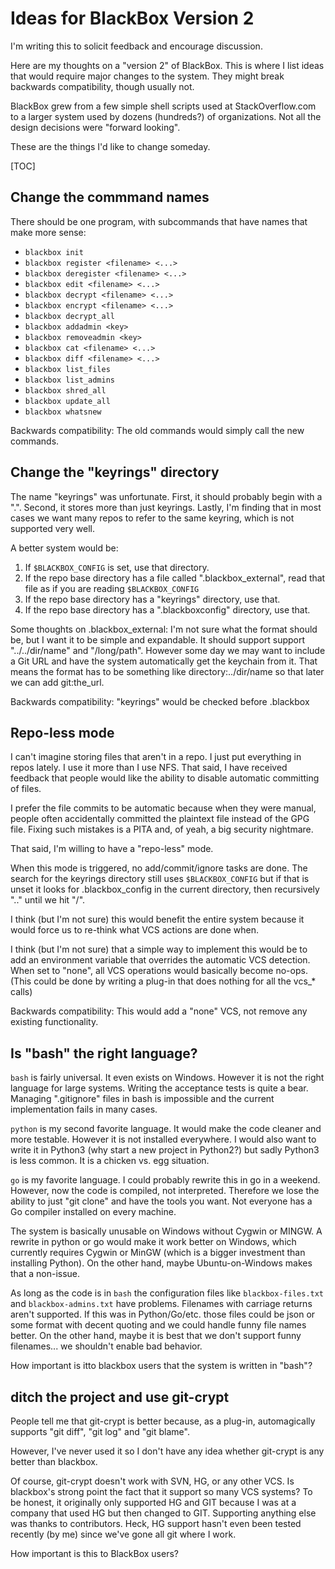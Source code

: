 # Ideas for BlackBox Version 2

I'm writing this to solicit feedback and encourage discussion.

Here are my thoughts on a "version 2" of BlackBox.  This is where
I list ideas that would require major changes to the system. They
might break backwards compatibility, though usually not.

BlackBox grew from a few simple shell scripts used at StackOverflow.com
to a larger system used by dozens (hundreds?) of organizations. Not
all the design decisions were "forward looking".

These are the things I'd like to change someday.

[TOC]

## Change the commmand names

There should be one program, with subcommands that have names that make more sense:

* `blackbox init`
* `blackbox register <filename> <...>`
* `blackbox deregister <filename> <...>`
* `blackbox edit <filename> <...>`
* `blackbox decrypt <filename> <...>`
* `blackbox encrypt <filename> <...>`
* `blackbox decrypt_all`
* `blackbox addadmin <key>`
* `blackbox removeadmin <key>`
* `blackbox cat <filename> <...>`
* `blackbox diff <filename> <...>`
* `blackbox list_files`
* `blackbox list_admins`
* `blackbox shred_all`
* `blackbox update_all`
* `blackbox whatsnew`

Backwards compatibility: The old commands would simply call the new commands.

## Change the "keyrings" directory

The name "keyrings" was unfortunate.  First, it should probably begin with a ".".  Second, it stores more than just keyrings.  Lastly, I'm finding that in most cases we want many repos to refer to the same keyring, which is not supported very well.

A better system would be:

1. If `$BLACKBOX_CONFIG` is set, use that directory.
2. If the repo base directory has a file called ".blackbox_external", read that file as if you are reading `$BLACKBOX_CONFIG`
3. If the repo base directory has a "keyrings" directory, use that.
4. If the repo base directory has a ".blackboxconfig" directory, use that.

Some thoughts on .blackbox_external:
I'm not sure what the format should be, but I want it to be simple and expandable.  It should support support "../../dir/name" and "/long/path".  However some day we may want to include a Git URL and have the system automatically get the keychain from it. That means the format has to be something like directory:../dir/name so that later we can add git:the_url.


Backwards compatibility: "keyrings" would be checked before .blackbox

## Repo-less mode

I can't imagine storing files that aren't in a repo. I just put everything in repos lately. I use it more than I use NFS.  That said, I have received feedback that people would like the ability to disable automatic committing of files.

I prefer the file commits to be automatic because when they were manual, people often accidentally committed the plaintext file instead of the GPG file.  Fixing such mistakes is a PITA and, of yeah, a big security nightmare.

That said, I'm willing to have a "repo-less" mode.

When this mode is triggered, no add/commit/ignore tasks are done.  The search for the keyrings directory still uses `$BLACKBOX_CONFIG` but if that is unset it looks for .blackbox_config in the current directory, then recursively ".." until we hit "/".

I think (but I'm not sure) this would benefit the entire system because it would force us to re-think what VCS actions are done when.

I think (but I'm not sure) that a simple way to implement this would be to add an environment variable that overrides the automatic VCS detection. When set to "none", all VCS operations would basically become no-ops.  (This could be done by writing a plug-in that does nothing for all the vcs_* calls)

Backwards compatibility: This would add a "none" VCS, not remove any existing functionality.


## Is "bash" the right language?

`bash` is fairly universal. It even exists on Windows.  However it is not the right language for large systems. Writing the acceptance tests is quite a bear.  Managing ".gitignore" files in bash is impossible and the current implementation fails in many cases.

`python` is my second favorite language. It would make the code cleaner and more testable. However it is not installed everywhere.  I would also want to write it in Python3 (why start a new project in Python2?) but sadly Python3 is less common.  It is a chicken vs. egg situation.

`go` is my favorite language. I could probably rewrite this in go in a weekend. However, now the code is compiled, not interpreted. Therefore we lose the ability to just "git clone" and have the tools you want.  Not everyone has a Go compiler installed on every machine.

The system is basically unusable on Windows without Cygwin or MINGW.  A rewrite in python or go would make it work better on Windows, which currently requires Cygwin or MinGW (which is a bigger investment than installing Python). On the other hand, maybe Ubuntu-on-Windows makes that a non-issue.

As long as the code is in `bash` the configuration files like `blackbox-files.txt` and `blackbox-admins.txt` have problems.  Filenames with carriage returns aren't supported.  If this was in Python/Go/etc. those files could be json or some format with decent quoting and we could handle funny file names better. On the other hand, maybe it is best that we don't support funny filenames... we shouldn't enable bad behavior.

How important is itto blackbox users that the system is written in "bash"?


## ditch the project and use git-crypt

People tell me that git-crypt is better because, as a plug-in, automagically supports "git diff", "git log" and "git blame".

However, I've never used it so I don't have any idea whether git-crypt is any better than blackbox.

Of course, git-crypt doesn't work with SVN, HG, or any other VCS.  Is blackbox's strong point the fact that it support so many VCS systems?  To be honest, it originally only supported HG and GIT because I was at a company that used HG but then changed to GIT.  Supporting anything else was thanks to contributors. Heck, HG support hasn't even been tested recently (by me) since we've gone all git where I work.

How important is this to BlackBox users?
